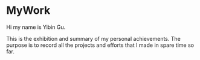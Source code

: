 # MyWork
Hi my name is Yibin Gu. 

This is the exhibition and summary of my personal achievements. The purpose is to record all the projects and efforts that I made in spare time so far.
